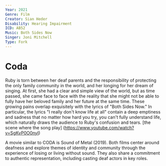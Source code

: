 ```yaml
---
Year: 2021
Genre: Film
Creator: Sian Heder
Disability: Hearing Impairment
ICD: AB52
Music: Both Sides Now
Singer: Joni Mitchell
Type: Fork
---
```


# Coda

Ruby is torn between her deaf parents and the responsibility of protecting the only family community in the world, and her longing for her dream of singing. At first, she had a clear and simple view of the world, but as time passed, she came face to face with the reality that she might not be able to fully have her beloved family and her future at the same time. These growing pains overlap exquisitely with the lyrics of "Both Sides Now." In particular, the lyrics "I really don't know life at all" contain a deep emptiness and sadness that no matter how hard you try, you can't fully understand life, which naturally draws the audience to Ruby's confusion and tears.
[the scene where the song play] (https://www.youtube.com/watch?v=SgKvP0O0nyI)

A movie similar to CODA is Sound of Metal (2019).
Both films center around deafness and explore themes of identity and community through the experience of losing or living without sound. They also share a commitment to authentic representation, including casting deaf actors in key roles.




